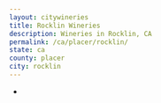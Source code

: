 ```yaml
---
layout: citywineries
title: Rocklin Wineries
description: Wineries in Rocklin, CA
permalink: /ca/placer/rocklin/
state: ca
county: placer
city: rocklin
---
```

-
